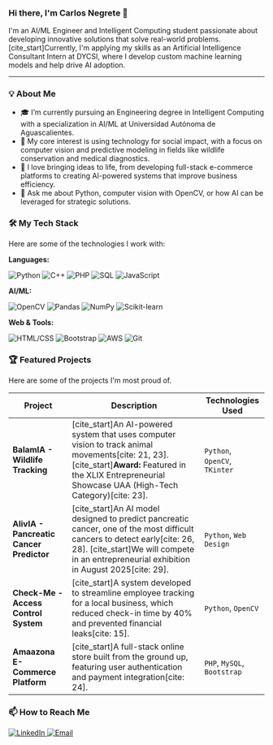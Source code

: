 ### Hi there, I'm Carlos Negrete 👋

I'm an AI/ML Engineer and Intelligent Computing student passionate about developing innovative solutions that solve real-world problems. [cite_start]Currently, I'm applying my skills as an Artificial Intelligence Consultant Intern at DYCSI, where I develop custom machine learning models and help drive AI adoption.

---

### 💡 About Me

* 🎓 I’m currently pursuing an Engineering degree in Intelligent Computing with a specialization in AI/ML at Universidad Autónoma de Aguascalientes.
* 🌱 My core interest is using technology for social impact, with a focus on computer vision and predictive modeling in fields like wildlife conservation and medical diagnostics.
* 🚀 I love bringing ideas to life, from developing full-stack e-commerce platforms to creating AI-powered systems that improve business efficiency.
* 💬 Ask me about Python, computer vision with OpenCV, or how AI can be leveraged for strategic solutions.

### 🛠️ My Tech Stack

Here are some of the technologies I work with:

**Languages:**
<p>
    <img src="https://img.shields.io/badge/Python-3776AB?style=for-the-badge&logo=python&logoColor=white" alt="Python"/>
    <img src="https://img.shields.io/badge/C%2B%2B-00599C?style=for-the-badge&logo=c%2B%2B&logoColor=white" alt="C++"/>
    <img src="https://img.shields.io/badge/PHP-777BB4?style=for-the-badge&logo=php&logoColor=white" alt="PHP"/>
    <img src="https://img.shields.io/badge/SQL-4479A1?style=for-the-badge&logo=mysql&logoColor=white" alt="SQL"/>
    <img src="https://img.shields.io/badge/JavaScript-F7DF1E?style=for-the-badge&logo=javascript&logoColor=black" alt="JavaScript"/>
</p>

**AI/ML:**
<p>
    <img src="https://img.shields.io/badge/OpenCV-5C3EE8?style=for-the-badge&logo=opencv&logoColor=white" alt="OpenCV"/>
    <img src="https://img.shields.io/badge/Pandas-150458?style=for-the-badge&logo=pandas&logoColor=white" alt="Pandas"/>
    <img src="https://img.shields.io/badge/NumPy-013243?style=for-the-badge&logo=numpy&logoColor=white" alt="NumPy"/>
    <img src="https://img.shields.io/badge/SciKit_Learn-F7931E?style=for-the-badge&logo=scikit-learn&logoColor=white" alt="Scikit-learn"/>
</p>

**Web & Tools:**
<p>
    <img src="https://img.shields.io/badge/HTML5-E34F26?style=for-the-badge&logo=html5&logoColor=white" alt="HTML/CSS"/>
    <img src="https://img.shields.io/badge/Bootstrap-7952B3?style=for-the-badge&logo=bootstrap&logoColor=white" alt="Bootstrap"/>
    <img src="https://img.shields.io/badge/Amazon_AWS-232F3E?style=for-the-badge&logo=amazon-aws&logoColor=white" alt="AWS"/>
    <img src="https://img.shields.io/badge/Git-F05032?style=for-the-badge&logo=git&logoColor=white" alt="Git"/>
</p>

### 🏆 Featured Projects

Here are some of the projects I'm most proud of.

| Project                                       | Description                                                                                                                                                             | Technologies Used                 |
| --------------------------------------------- | ----------------------------------------------------------------------------------------------------------------------------------------------------------------------- | --------------------------------- |
| **BalamIA - Wildlife Tracking** | [cite_start]An AI-powered system that uses computer vision to track animal movements[cite: 21, 23]. [cite_start]**Award:** Featured in the XLIX Entrepreneurial Showcase UAA (High-Tech Category)[cite: 23]. | `Python`, `OpenCV`, `TKinter`     |
| **AlivIA - Pancreatic Cancer Predictor** | [cite_start]An AI model designed to predict pancreatic cancer, one of the most difficult cancers to detect early[cite: 26, 28]. [cite_start]We will compete in an entrepreneurial exhibition in August 2025[cite: 29]. | `Python`, `Web Design`          |
| **Check-Me - Access Control System** | [cite_start]A system developed to streamline employee tracking for a local business, which reduced check-in time by 40% and prevented financial leaks[cite: 15].                         | `Python`, `OpenCV`                |
| **Amaazona E-Commerce Platform** | [cite_start]A full-stack online store built from the ground up, featuring user authentication and payment integration[cite: 24].                                                         | `PHP`, `MySQL`, `Bootstrap` |

### 📫 How to Reach Me

<p>
    <a href="https://linkedin.com/in/carlos-negrete-385680367" target="_blank">
        <img src="https://img.shields.io/badge/LinkedIn-0077B5?style=for-the-badge&logo=linkedin&logoColor=white" alt="LinkedIn"/>
    </a>
    <a href="mailto:carlos1058@icloud.com">
        <img src="https://img.shields.io/badge/Email-0078D4?style=for-the-badge&logo=icloud&logoColor=white" alt="Email"/>
    </a>
</p>
